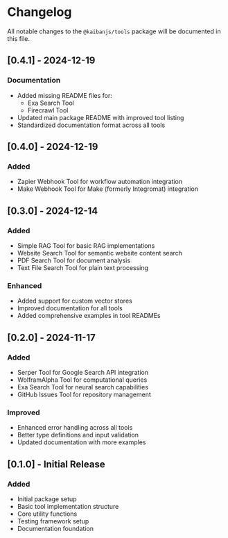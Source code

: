 # Changelog

All notable changes to the `@kaibanjs/tools` package will be documented in this file.

## [0.4.1] - 2024-12-19

### Documentation
- Added missing README files for:
  - Exa Search Tool
  - Firecrawl Tool
- Updated main package README with improved tool listing
- Standardized documentation format across all tools

## [0.4.0] - 2024-12-19

### Added
- Zapier Webhook Tool for workflow automation integration
- Make Webhook Tool for Make (formerly Integromat) integration

## [0.3.0] - 2024-12-14

### Added
- Simple RAG Tool for basic RAG implementations
- Website Search Tool for semantic website content search
- PDF Search Tool for document analysis
- Text File Search Tool for plain text processing

### Enhanced
- Added support for custom vector stores
- Improved documentation for all tools
- Added comprehensive examples in tool READMEs

## [0.2.0] - 2024-11-17

### Added
- Serper Tool for Google Search API integration
- WolframAlpha Tool for computational queries
- Exa Search Tool for neural search capabilities
- GitHub Issues Tool for repository management

### Improved
- Enhanced error handling across all tools
- Better type definitions and input validation
- Updated documentation with more examples

## [0.1.0] - Initial Release

### Added
- Initial package setup
- Basic tool implementation structure
- Core utility functions
- Testing framework setup
- Documentation foundation
